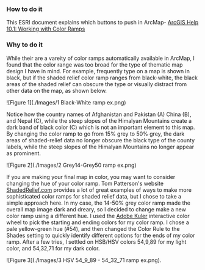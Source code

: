 ### How to do it
This ESRI document explains which buttons to push in ArcMap- [ArcGIS Help 10.1: Working with Color Ramps](http://resources.arcgis.com/en/help/main/10.1/index.html#//00s600000013000000)

### Why to do it
While their are a vareity of color ramps automatically available in ArcMap, I found that the color range was too broad for the type of thematic map design I have in mind.  For example, frequently type on a map is shown in black, but if the shaded relief color ramp ranges from black-white, the black areas of the shaded relief can obscure the type or visually distract from other data on the map, as shown below.  
   
![Figure 1](./Images/1 Black-White ramp ex.png)

Notice how the country names of Afghanistan and Pakistan (A) China (B), and Nepal (C), while the steep slopes of the Himalyan Mountains create a dark band of black color (C) which is not an important element to this map.  By changing the color ramp to go from 15% grey to 50% grey, the dark areas of shaded-relief data no longer obscure the black type of the county labels, while the steep slopes of the Himalyan Mountains no longer appear as prominent.  
   
![Figure 2](./Images/2 Grey14-Grey50 ramp ex.png)

If you are making your final map in color, you may want to consider changing the hue of your color ramp.  Tom Patterson's website [ShadedRelief.com](http://www.shadedrelief.com/) provides a lot of great examples of ways to make more sophisticated color ramps for shaded relief data, but I chose to take a simple approach here.  In my case, the 14-50% grey color ramp made the overall map image dark and dreary, so I decided to change make a new color ramp using a different hue.  I used the [Adobe Kuler](https://kuler.adobe.com/create/color-wheel/) interactive color wheel to pick the starting and ending colors for my color ramp.  I chose a pale yellow-green hue (#54), and then changed the Color Rule to the Shades setting to quickly identify different options for the ends of my color ramp.  After a few tries, I settled on HSB/HSV colors 54,9,89 for my light color, and 54,32,71 for my dark color.

![Figure 3](./Images/3 HSV 54_9_89 - 54_32_71 ramp ex.png).

